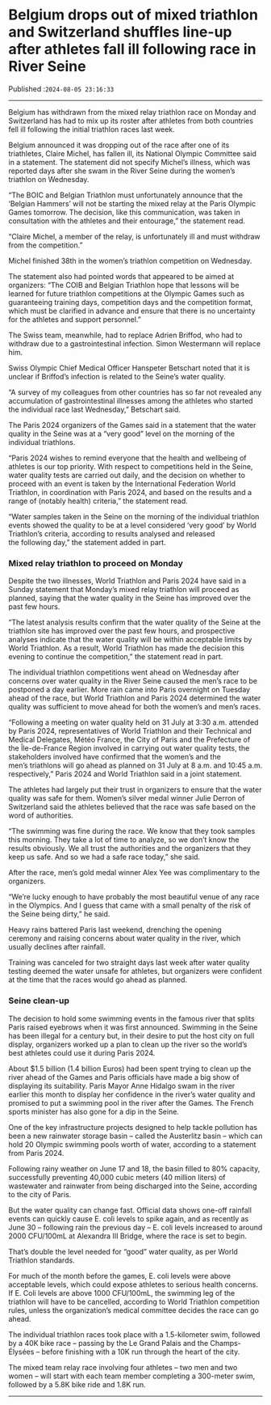 # Belgium drops out of mixed triathlon and Switzerland shuffles line-up after athletes fall ill following race in River Seine

Published :`2024-08-05 23:16:33`

---

Belgium has withdrawn from the mixed relay triathlon race on Monday and Switzerland has had to mix up its roster after athletes from both countries fell ill following the initial triathlon races last week.

Belgium announced it was dropping out of the race after one of its triathletes, Claire Michel, has fallen ill, its National Olympic Committee said in a statement. The statement did not specify Michel’s illness, which was reported days after she swam in the River Seine during the women’s triathlon on Wednesday.

“The BOIC and Belgian Triathlon must unfortunately announce that the ‘Belgian Hammers’ will not be starting the mixed relay at the Paris Olympic Games tomorrow. The decision, like this communication, was taken in consultation with the athletes and their entourage,” the statement read.

“Claire Michel, a member of the relay, is unfortunately ill and must withdraw from the competition.”

Michel finished 38th in the women’s triathlon competition on Wednesday.

The statement also had pointed words that appeared to be aimed at organizers: “The COIB and Belgian Triathlon hope that lessons will be learned for future triathlon competitions at the Olympic Games such as guaranteeing training days, competition days and the competition format, which must be clarified in advance and ensure that there is no uncertainty for the athletes and support personnel.”

The Swiss team, meanwhile, had to replace Adrien Briffod, who had to withdraw due to a gastrointestinal infection. Simon Westermann will replace him.

Swiss Olympic Chief Medical Officer Hanspeter Betschart noted that it is unclear if Briffod’s infection is related to the Seine’s water quality.

“A survey of my colleagues from other countries has so far not revealed any accumulation of gastrointestinal illnesses among the athletes who started the individual race last Wednesday,” Betschart said.

The Paris 2024 organizers of the Games said in a statement that the water quality in the Seine was at a “very good” level on the morning of the individual triathlons.

“Paris 2024 wishes to remind everyone that the health and wellbeing of athletes is our top priority. With respect to competitions held in the Seine, water quality tests are carried out daily, and the decision on whether to proceed with an event is taken by the International Federation World Triathlon, in coordination with Paris 2024, and based on the results and a range of (notably health) criteria,” the statement read.

“Water samples taken in the Seine on the morning of the individual triathlon events showed the quality to be at a level considered ‘very good’ by World Triathlon’s criteria, according to results analysed and released the following day,” the statement added in part.

### Mixed relay triathlon to proceed on Monday

Despite the two illnesses, World Triathlon and Paris 2024 have said in a Sunday statement that Monday’s mixed relay triathlon will proceed as planned, saying that the water quality in the Seine has improved over the past few hours.

“The latest analysis results confirm that the water quality of the Seine at the triathlon site has improved over the past few hours, and prospective analyses indicate that the water quality will be within acceptable limits by World Triathlon. As a result, World Triathlon has made the decision this evening to continue the competition,” the statement read in part.

The individual triathlon competitions went ahead on Wednesday after concerns over water quality in the River Seine caused the men’s race to be postponed a day earlier. More rain came into Paris overnight on Tuesday ahead of the race, but World Triathlon and Paris 2024 determined the water quality was sufficient to move ahead for both the women’s and men’s races.

“Following a meeting on water quality held on 31 July at 3:30 a.m. attended by Paris 2024, representatives of World Triathlon and their Technical and Medical Delegates, Météo France, the City of Paris and the Prefecture of the Île-de-France Region involved in carrying out water quality tests, the stakeholders involved have confirmed that the women’s and the men’s triathlons will go ahead as planned on 31 July at 8 a.m. and 10:45 a.m. respectively,” Paris 2024 and World Triathlon said in a joint statement.

The athletes had largely put their trust in organizers to ensure that the water quality was safe for them. Women’s silver medal winner Julie Derron of Switzerland said the athletes believed that the race was safe based on the word of authorities.

“The swimming was fine during the race. We know that they took samples this morning. They take a lot of time to analyze, so we don’t know the results obviously. We all trust the authorities and the organizers that they keep us safe. And so we had a safe race today,” she said.

After the race, men’s gold medal winner Alex Yee was complimentary to the organizers.

“We’re lucky enough to have probably the most beautiful venue of any race in the Olympics. And I guess that came with a small penalty of the risk of the Seine being dirty,” he said.

Heavy rains battered Paris last weekend, drenching the opening ceremony and raising concerns about water quality in the river, which usually declines after rainfall.

Training was canceled for two straight days last week after water quality testing deemed the water unsafe for athletes, but organizers were confident at the time that the races would go ahead as planned.

### Seine clean-up

The decision to hold some swimming events in the famous river that splits Paris raised eyebrows when it was first announced. Swimming in the Seine has been illegal for a century but, in their desire to put the host city on full display, organizers worked up a plan to clean up the river so the world’s best athletes could use it during Paris 2024.

About $1.5 billion (1.4 billion Euros) had been spent trying to clean up the river ahead of the Games and Paris officials have made a big show of displaying its suitability. Paris Mayor Anne Hidalgo swam in the river earlier this month to display her confidence in the river’s water quality and promised to put a swimming pool in the river after the Games. The French sports minister has also gone for a dip in the Seine.

One of the key infrastructure projects designed to help tackle pollution has been a new rainwater storage basin – called the Austerlitz basin – which can hold 20 Olympic swimming pools worth of water, according to a statement from Paris 2024.

Following rainy weather on June 17 and 18, the basin filled to 80% capacity, successfully preventing 40,000 cubic meters (40 million liters) of wastewater and rainwater from being discharged into the Seine, according to the city of Paris.

But the water quality can change fast. Official data shows one-off rainfall events can quickly cause E. coli levels to spike again, and as recently as June 30 – following rain the previous day – E. coli levels increased to around 2000 CFU/100mL at Alexandra III Bridge, where the race is set to begin.

That’s double the level needed for “good” water quality, as per World Triathlon standards.

For much of the month before the games, E. coli levels were above acceptable levels, which could expose athletes to serious health concerns. If E. Coli levels are above 1000 CFU/100mL, the swimming leg of the triathlon will have to be cancelled, according to World Triathlon competition rules, unless the organization’s medical committee decides the race can go ahead.

The individual triathlon races took place with a 1.5-kilometer swim, followed by a 40K bike race – passing by the Le Grand Palais and the Champs-Élysées – before finishing with a 10K run through the heart of the city.

The mixed team relay race involving four athletes – two men and two women – will start with each team member completing a 300-meter swim, followed by a 5.8K bike ride and 1.8K run.

---

